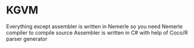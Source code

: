 KGVM
====

Everything except assembler is written in Nemerle so you need Nemerle compiler to compile source
Assembler is written in C# with help of Coco/R parser generator
